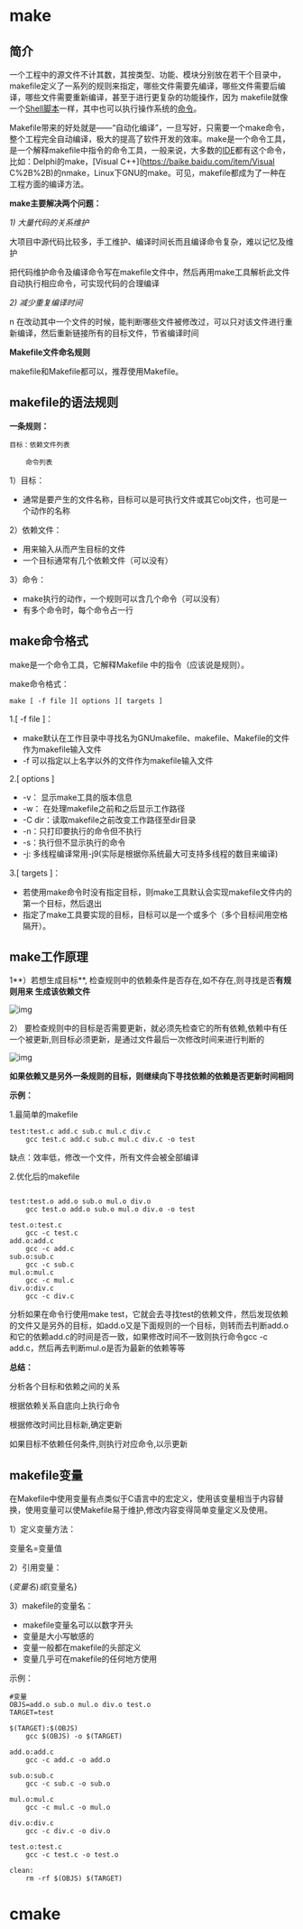 # make

## 简介

一个工程中的源文件不计其数，其按类型、功能、模块分别放在若干个目录中，makefile定义了一系列的规则来指定，哪些文件需要先编译，哪些文件需要后编译，哪些文件需要重新编译，甚至于进行更复杂的功能操作，因为 makefile就像一个[Shell脚本](https://baike.baidu.com/item/Shell脚本)一样，其中也可以执行操作系统的[命令](https://baike.baidu.com/item/命令/8135974)。

Makefile带来的好处就是——“自动化编译”，一旦写好，只需要一个make命令，整个工程完全自动编译，极大的提高了软件开发的效率。make是一个命令工具，是一个解释makefile中指令的命令工具，一般来说，大多数的[IDE](https://baike.baidu.com/item/IDE)都有这个命令，比如：Delphi的make，[Visual C++](https://baike.baidu.com/item/Visual C%2B%2B)的nmake，Linux下GNU的make。可见，makefile都成为了一种在工程方面的编译方法。

**make主要解决两个问题：**

*1) 大量代码的关系维护*

大项目中源代码比较多，手工维护、编译时间长而且编译命令复杂，难以记忆及维护

把代码维护命令及编译命令写在makefile文件中，然后再用make工具解析此文件自动执行相应命令，可实现代码的合理编译

*2) 减少重复编译时间*

n 在改动其中一个文件的时候，能判断哪些文件被修改过，可以只对该文件进行重新编译，然后重新链接所有的目标文件，节省编译时间

**Makefile文件命名规则**

makefile和Makefile都可以，推荐使用Makefile。

## makefile的语法规则

**一条规则：**

```
目标：依赖文件列表

	命令列表
```

1）目标：

- 通常是要产生的文件名称，目标可以是可执行文件或其它obj文件，也可是一个动作的名称

2）依赖文件：

- 用来输入从而产生目标的文件
- 一个目标通常有几个依赖文件（可以没有）

3）命令：

- make执行的动作，一个规则可以含几个命令（可以没有）
- 有多个命令时，每个命令占一行

## make命令格式

make是一个命令工具，它解释Makefile 中的指令（应该说是规则）。

make命令格式：

```
make [ -f file ][ options ][ targets ]
```

1.[ -f file ]：

- make默认在工作目录中寻找名为GNUmakefile、makefile、Makefile的文件作为makefile输入文件
- -f 可以指定以上名字以外的文件作为makefile输入文件



2.[ options ]

- -v： 显示make工具的版本信息
- -w： 在处理makefile之前和之后显示工作路径
- -C dir：读取makefile之前改变工作路径至dir目录
- -n：只打印要执行的命令但不执行
- -s：执行但不显示执行的命令
- -j: 多线程编译常用-j9(实际是根据你系统最大可支持多线程的数目来编译)

3.[ targets ]：

- 若使用make命令时没有指定目标，则make工具默认会实现makefile文件内的第一个目标，然后退出
- 指定了make工具要实现的目标，目标可以是一个或多个（多个目标间用空格隔开）。

## make工作原理

1**）若想生成目标**, 检查规则中的依赖条件是否存在,如不存在,则寻找是否**有规则用来 生成该依赖文件**

![img](../../picture/clip_image002-1706081341609-1.jpg)



2） 要检查规则中的目标是否需要更新，就必须先检查它的所有依赖,依赖中有任一个被更新,则目标必须更新，是通过文件最后一次修改时间来进行判断的

![img](../../picture/clip_image002-1527647235911.jpg)



**如果依赖又是另外一条规则的目标，则继续向下寻找依赖的依赖是否更新时间相同**

**示例：**

1.最简单的makefile

```
test:test.c add.c sub.c mul.c div.c
    gcc test.c add.c sub.c mul.c div.c -o test
```

缺点：效率低，修改一个文件，所有文件会被全部编译

2.优化后的makefile

```

test:test.o add.o sub.o mul.o div.o
    gcc test.o add.o sub.o mul.o div.o -o test

test.o:test.c
    gcc -c test.c
add.o:add.c
    gcc -c add.c
sub.o:sub.c
    gcc -c sub.c
mul.o:mul.c
    gcc -c mul.c
div.o:div.c
    gcc -c div.c
```

分析如果在命令行使用make test，它就会去寻找test的依赖文件，然后发现依赖的文件又是另外的目标，如add.o又是下面规则的一个目标，则转而去判断add.o和它的依赖add.c的时间是否一致，如果修改时间不一致则执行命令gcc -c add.c，然后再去判断mul.o是否为最新的依赖等等

**总结：**

分析各个目标和依赖之间的关系

根据依赖关系自底向上执行命令

根据修改时间比目标新,确定更新

如果目标不依赖任何条件,则执行对应命令,以示更新

## makefile变量

在Makefile中使用变量有点类似于C语言中的宏定义，使用该变量相当于内容替换，使用变量可以使Makefile易于维护,修改内容变得简单变量定义及使用。

1）定义变量方法：

变量名=变量值



2）引用变量：

$(变量名)或${变量名}

 

3）makefile的变量名：

- makefile变量名可以以数字开头
- 变量是大小写敏感的
- 变量一般都在makefile的头部定义
- 变量几乎可在makefile的任何地方使用

示例：

```
#变量
OBJS=add.o sub.o mul.o div.o test.o
TARGET=test

$(TARGET):$(OBJS)
    gcc $(OBJS) -o $(TARGET) 

add.o:add.c
    gcc -c add.c -o add.o

sub.o:sub.c
    gcc -c sub.c -o sub.o

mul.o:mul.c
    gcc -c mul.c -o mul.o

div.o:div.c
    gcc -c div.c -o div.o

test.o:test.c
    gcc -c test.c -o test.o

clean:
    rm -rf $(OBJS) $(TARGET)
```







# cmake

